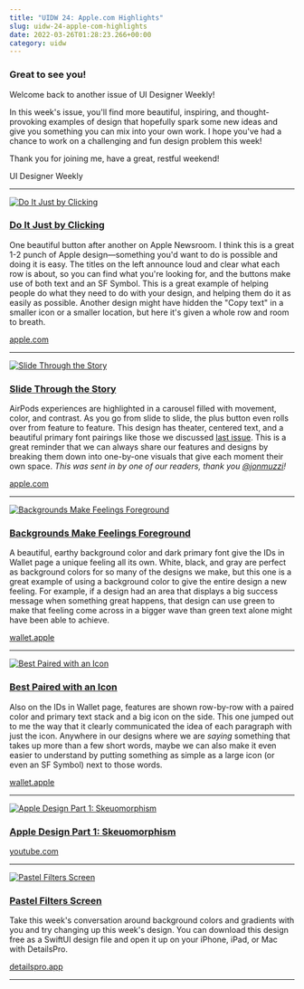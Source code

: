 ```yaml
---
title: "UIDW 24: Apple.com Highlights"
slug: uidw-24-apple-com-highlights
date: 2022-03-26T01:28:23.266+00:00
category: uidw
---
```


### Great to see you!

Welcome back to another issue of UI Designer Weekly!

In this week's issue, you'll find more beautiful, inspiring, and thought-provoking examples of design that hopefully spark some new ideas and give you something you can mix into your own work. I hope you've had a chance to work on a challenging and fun design problem this week!

Thank you for joining me, have a great, restful weekend!

UI Designer Weekly

---

[![](https://assets.sahandnayebaziz.org/do-it-just-by-clicking.jpeg "Do It Just by Clicking")](https://cur.at/CzvQg54?m=web)

### [Do It Just by Clicking](https://cur.at/CzvQg54?m=web)

One beautiful button after another on Apple Newsroom. I think this is a great 1-2 punch of Apple design—something you'd want to do is possible and doing it is easy. The titles on the left announce loud and clear what each row is about, so you can find what you're looking for, and the buttons make use of both text and an SF Symbol. This is a great example of helping people do what they need to do with your design, and helping them do it as easily as possible. Another design might have hidden the "Copy text" in a smaller icon or a smaller location, but here it's given a whole row and room to breath.

[apple.com](https://cur.at/CzvQg54?m=web)

---

[![](https://assets.sahandnayebaziz.org/slide-through-the-story.jpeg "Slide Through the Story")](https://cur.at/A6fimpL?m=web)

### [Slide Through the Story](https://cur.at/A6fimpL?m=web)

AirPods experiences are highlighted in a carousel filled with movement, color, and contrast. As you go from slide to slide, the plus button even rolls over from feature to feature. This design has theater, centered text, and a beautiful primary font pairings like those we discussed [last issue](https://cur.at/ksAWmwT?m=web). This is a great reminder that we can always share our features and designs by breaking them down into one-by-one visuals that give each moment their own space. _This was sent in by one of our readers, thank you [@jonmuzzi](https://cur.at/9PFIMwP?m=web)!_

[apple.com](https://cur.at/A6fimpL?m=web)

---

[![](https://assets.sahandnayebaziz.org/backgrounds-make-feelings-foreground.jpeg "Backgrounds Make Feelings Foreground")](https://cur.at/Lpr34jk?m=web)

### [Backgrounds Make Feelings Foreground](https://cur.at/Lpr34jk?m=web)

A beautiful, earthy background color and dark primary font give the IDs in Wallet page a unique feeling all its own. White, black, and gray are perfect as background colors for so many of the designs we make, but this one is a great example of using a background color to give the entire design a new feeling. For example, if a design had an area that displays a big success message when something great happens, that design can use green to make that feeling come across in a bigger wave than green text alone might have been able to achieve.

[wallet.apple](https://cur.at/Lpr34jk?m=web)

---

[![](https://assets.sahandnayebaziz.org/best-paired-with-an-icon.jpeg "Best Paired with an Icon")](https://cur.at/QN5EjXS?m=web)

### [Best Paired with an Icon](https://cur.at/QN5EjXS?m=web)

Also on the IDs in Wallet page, features are shown row-by-row with a paired color and primary text stack and a big icon on the side. This one jumped out to me the way that it clearly communicated the idea of each paragraph with just the icon. Anywhere in our designs where we are _saying_ something that takes up more than a few short words, maybe we can also make it even easier to understand by putting something as simple as a large icon (or even an SF Symbol) next to those words.

[wallet.apple](https://cur.at/QN5EjXS?m=web)

---

[![](https://assets.sahandnayebaziz.org/apple-design-part-1:-skeuomorphism.jpeg "Apple Design Part 1: Skeuomorphism")](https://cur.at/4YA51e?m=web)

### [Apple Design Part 1: Skeuomorphism](https://cur.at/4YA51e?m=web)

[youtube.com](https://cur.at/4YA51e?m=web)

---

[![](https://assets.sahandnayebaziz.org/pastel-filters-screen.jpeg "Pastel Filters Screen")](https://cur.at/QAsPo6b?m=web)

### [Pastel Filters Screen](https://cur.at/QAsPo6b?m=web)

Take this week's conversation around background colors and gradients with you and try changing up this week's design. You can download this design free as a SwiftUI design file and open it up on your iPhone, iPad, or Mac with DetailsPro.

[detailspro.app](https://cur.at/QAsPo6b?m=web)

---
